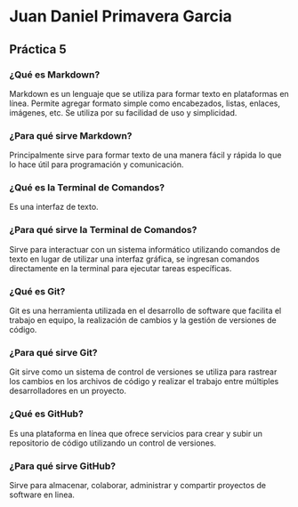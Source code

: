 # Juan Daniel Primavera Garcia

## Práctica 5

### ¿Qué es Markdown?
Markdown es un lenguaje que se utiliza para formar texto en plataformas en línea. Permite agregar formato simple como encabezados, listas, enlaces, imágenes, etc. Se utiliza por su facilidad de uso y simplicidad.

### ¿Para qué sirve Markdown?
Principalmente sirve para formar texto de una manera fácil y rápida lo que lo hace útil para programación y comunicación.
### ¿Qué es la Terminal de Comandos?
Es una interfaz de texto.

### ¿Para qué sirve la Terminal de Comandos?
Sirve para interactuar con un sistema informático utilizando comandos de texto en lugar de utilizar una interfaz gráfica, se ingresan comandos directamente en la terminal para ejecutar tareas específicas.

### ¿Qué es Git?
Git es una herramienta utilizada en el desarrollo de software que facilita el trabajo en equipo, la realización de cambios y la gestión de versiones de código.

### ¿Para qué sirve Git?
Git sirve como un sistema de control de versiones se utiliza para rastrear los cambios en los archivos de código y realizar el trabajo entre múltiples desarrolladores en un proyecto.

### ¿Qué es GitHub?
Es una plataforma en línea que ofrece servicios para crear y subir un repositorio de código utilizando un control de versiones.

### ¿Para qué sirve GitHub?
Sirve para almacenar, colaborar, administrar y compartir proyectos de software en linea.
